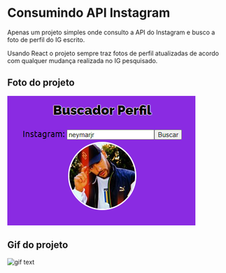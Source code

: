 # Consumindo API Instagram

Apenas um projeto simples onde consulto a API do Instagram e busco a foto de perfil do IG escrito.

Usando React o projeto sempre traz fotos de perfil atualizadas de acordo com qualquer mudança realizada no IG pesquisado.

## Foto do projeto
![img text](https://github.com/brenosantin96/findInstagramProfile/blob/main/consumirAPIInstagram.png)

## Gif do projeto
![gif text](https://github.com/brenosantin96/findInstagramProfile/blob/main/WhatsApp-Video-2020-12-06-at-19.48.00.gif)
